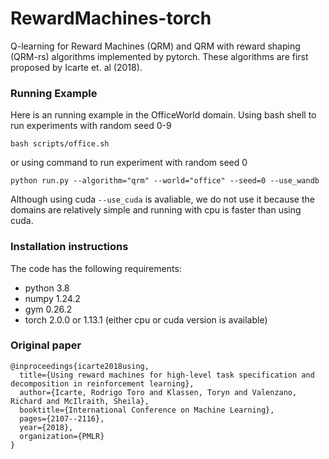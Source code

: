 # RewardMachines-torch

Q-learning for Reward Machines (QRM) and QRM with reward shaping (QRM-rs) algorithms implemented by pytorch. These algorithms are first proposed by Icarte et. al (2018).

### Running Example

Here is an running example in the OfficeWorld domain. Using bash shell to run experiments with random seed 0-9

```
bash scripts/office.sh
```

or using command to run experiment with random seed 0

```
python run.py --algorithm="qrm" --world="office" --seed=0 --use_wandb
```

Although using cuda `--use_cuda` is avaliable, we do not use it because the domains are relatively simple and running with cpu is faster than using cuda.


### Installation instructions

The code has the following requirements:

* python 3.8
* numpy 1.24.2
* gym 0.26.2
* torch 2.0.0 or 1.13.1 (either cpu or cuda version is available)


### Original paper

```
@inproceedings{icarte2018using,
  title={Using reward machines for high-level task specification and decomposition in reinforcement learning},
  author={Icarte, Rodrigo Toro and Klassen, Toryn and Valenzano, Richard and McIlraith, Sheila},
  booktitle={International Conference on Machine Learning},
  pages={2107--2116},
  year={2018},
  organization={PMLR}
}
```
